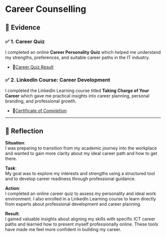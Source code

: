 # Career Counselling

## 📄 Evidence

### ✅ 1. Career Quiz

I completed an online **Career Personality Quiz** which helped me understand my strengths, preferences, and suitable career paths in the IT industry.

- 📄[Career Quiz Result](assets/Career%20Quiz.png)  

### ✅ 2. LinkedIn Course: Career Development

I completed the LinkedIn Learning course titled **Taking Charge of Your Career** which gave me practical insights into career planning, personal branding, and professional growth.

- 📄[Certificate of Completion](assets/CertificateOfCompletion_Taking%20Charge%20of%20Your%20Career.pdf)

---

## 💬 Reflection

**Situation**:  
I was preparing to transition from my academic journey into the workplace and wanted to gain more clarity about my ideal career path and how to get there.

**Task**:  
My goal was to explore my interests and strengths using a structured tool and to develop career readiness through professional guidance.

**Action**:  
I completed an online career quiz to assess my personality and ideal work environment. I also enrolled in a LinkedIn Learning course to learn directly from experts about professional development and career planning.

**Result**:  
I gained valuable insights about aligning my skills with specific ICT career paths and learned how to present myself professionally online. These tools have made me feel more confident in building my career.


